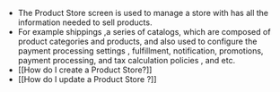 - The Product Store screen is used to manage a store with has all the information needed to sell products.
- For example shippings ,a series of catalogs, which are composed of product categories and products, and also used to configure the payment processing settings , fulfillment, notification, promotions, payment processing, and tax calculation policies , and etc.
- [[How do I create a Product Store?]]
- [[How do I update a Product Store ?]]